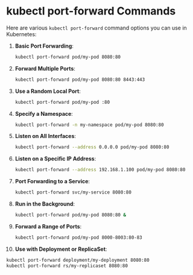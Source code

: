 
# kubectl port-forward Commands

Here are various `kubectl port-forward` command options you can use in Kubernetes:

1. **Basic Port Forwarding**:
   ```bash
   kubectl port-forward pod/my-pod 8080:80
   ```

2. **Forward Multiple Ports**:
   ```bash
   kubectl port-forward pod/my-pod 8080:80 8443:443
   ```

3. **Use a Random Local Port**:
   ```bash
   kubectl port-forward pod/my-pod :80
   ```

4. **Specify a Namespace**:
   ```bash
   kubectl port-forward -n my-namespace pod/my-pod 8080:80
   ```

5. **Listen on All Interfaces**:
   ```bash
   kubectl port-forward --address 0.0.0.0 pod/my-pod 8080:80
   ```

6. **Listen on a Specific IP Address**:
   ```bash
   kubectl port-forward --address 192.168.1.100 pod/my-pod 8080:80
   ```

7. **Port Forwarding to a Service**:
   ```bash
   kubectl port-forward svc/my-service 8080:80
   ```

8. **Run in the Background**:
   ```bash
   kubectl port-forward pod/my-pod 8080:80 &
   ```

9. **Forward a Range of Ports**:
   ```bash
   kubectl port-forward pod/my-pod 8000-8003:80-83
   ```

10. **Use with Deployment or ReplicaSet**:
   ```bash
   kubectl port-forward deployment/my-deployment 8080:80
   kubectl port-forward rs/my-replicaset 8080:80
   ```
